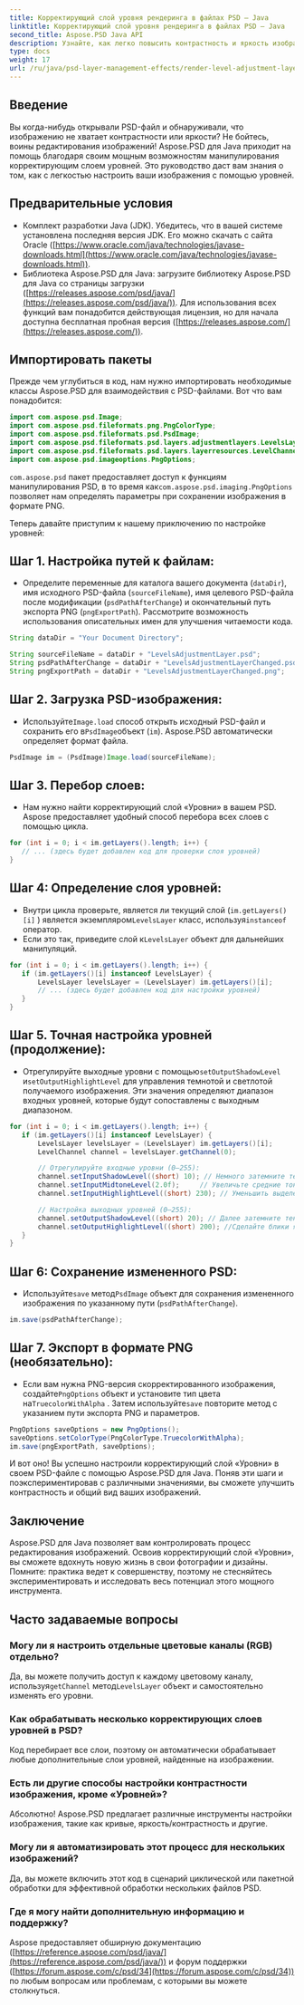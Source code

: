 ```yaml
---
title: Корректирующий слой уровня рендеринга в файлах PSD — Java
linktitle: Корректирующий слой уровня рендеринга в файлах PSD — Java
second_title: Aspose.PSD Java API
description: Узнайте, как легко повысить контрастность и яркость изображения с помощью Aspose.PSD для Java. Освойте корректирующие слои уровней с помощью этого пошагового руководства.
type: docs
weight: 17
url: /ru/java/psd-layer-management-effects/render-level-adjustment-layer-psd/
---
```

## Введение

Вы когда-нибудь открывали PSD-файл и обнаруживали, что изображению не хватает контрастности или яркости? Не бойтесь, воины редактирования изображений! Aspose.PSD для Java приходит на помощь благодаря своим мощным возможностям манипулирования корректирующим слоем уровней. Это руководство даст вам знания о том, как с легкостью настроить ваши изображения с помощью уровней. 

## Предварительные условия

- Комплект разработки Java (JDK). Убедитесь, что в вашей системе установлена последняя версия JDK. Его можно скачать с сайта Oracle ([https://www.oracle.com/java/technologies/javase-downloads.html](https://www.oracle.com/java/technologies/javase-downloads.html)).
- Библиотека Aspose.PSD для Java: загрузите библиотеку Aspose.PSD для Java со страницы загрузки ([https://releases.aspose.com/psd/java/](https://releases.aspose.com/psd/java/)). Для использования всех функций вам понадобится действующая лицензия, но для начала доступна бесплатная пробная версия ([https://releases.aspose.com/](https://releases.aspose.com/)).

## Импортировать пакеты

Прежде чем углубиться в код, нам нужно импортировать необходимые классы Aspose.PSD для взаимодействия с PSD-файлами. Вот что вам понадобится:

```java
import com.aspose.psd.Image;
import com.aspose.psd.fileformats.png.PngColorType;
import com.aspose.psd.fileformats.psd.PsdImage;
import com.aspose.psd.fileformats.psd.layers.adjustmentlayers.LevelsLayer;
import com.aspose.psd.fileformats.psd.layers.layerresources.LevelChannel;
import com.aspose.psd.imageoptions.PngOptions;
```

`com.aspose.psd` пакет предоставляет доступ к функциям манипулирования PSD, в то время как`com.aspose.psd.imaging.PngOptions` позволяет нам определять параметры при сохранении изображения в формате PNG.

Теперь давайте приступим к нашему приключению по настройке уровней:

## Шаг 1. Настройка путей к файлам:

- Определите переменные для каталога вашего документа (`dataDir`), имя исходного PSD-файла (`sourceFileName`), имя целевого PSD-файла после модификации (`psdPathAfterChange`) и окончательный путь экспорта PNG (`pngExportPath`). Рассмотрите возможность использования описательных имен для улучшения читаемости кода.

```java
String dataDir = "Your Document Directory";

String sourceFileName = dataDir + "LevelsAdjustmentLayer.psd";
String psdPathAfterChange = dataDir + "LevelsAdjustmentLayerChanged.psd";
String pngExportPath = dataDir + "LevelsAdjustmentLayerChanged.png";
```

## Шаг 2. Загрузка PSD-изображения:

-  Используйте`Image.load` способ открыть исходный PSD-файл и сохранить его в`PsdImage`объект (`im`). Aspose.PSD автоматически определяет формат файла.

```java
PsdImage im = (PsdImage)Image.load(sourceFileName);
```

## Шаг 3. Перебор слоев:

- Нам нужно найти корректирующий слой «Уровни» в вашем PSD. Aspose предоставляет удобный способ перебора всех слоев с помощью цикла.

```java
for (int i = 0; i < im.getLayers().length; i++) {
   // ... (здесь будет добавлен код для проверки слоя уровней)
}
```

## Шаг 4: Определение слоя уровней:

- Внутри цикла проверьте, является ли текущий слой (`im.getLayers()[i]` ) является экземпляром`LevelsLayer` класс, используя`instanceof` оператор. 
-  Если это так, приведите слой к`LevelsLayer` объект для дальнейших манипуляций.

```java
for (int i = 0; i < im.getLayers().length; i++) {
   if (im.getLayers()[i] instanceof LevelsLayer) {
	   LevelsLayer levelsLayer = (LevelsLayer) im.getLayers()[i];
	   // ... (здесь будет добавлен код для настройки уровней)
   }
}
```
## Шаг 5. Точная настройка уровней (продолжение):

-  Отрегулируйте выходные уровни с помощью`setOutputShadowLevel` и`setOutputHighlightLevel` для управления темнотой и светлотой получаемого изображения. Эти значения определяют диапазон входных уровней, которые будут сопоставлены с выходным диапазоном.

```java
for (int i = 0; i < im.getLayers().length; i++) {
   if (im.getLayers()[i] instanceof LevelsLayer) {
	   LevelsLayer levelsLayer = (LevelsLayer) im.getLayers()[i];
	   LevelChannel channel = levelsLayer.getChannel(0);

	   // Отрегулируйте входные уровни (0–255):
	   channel.setInputShadowLevel((short) 10); // Немного затемните тени
	   channel.setInputMidtoneLevel(2.0f);     // Увеличьте средние тона
	   channel.setInputHighlightLevel((short) 230); // Уменьшить выделение

	   // Настройка выходных уровней (0–255):
	   channel.setOutputShadowLevel((short) 20); // Далее затемните тени
	   channel.setOutputHighlightLevel((short) 200); //Сделайте блики ярче
   }
}
```

## Шаг 6: Сохранение измененного PSD:

-  Используйте`save` метод`PsdImage` объект для сохранения измененного изображения по указанному пути (`psdPathAfterChange`).

```java
im.save(psdPathAfterChange);
```

## Шаг 7. Экспорт в формате PNG (необязательно):

-  Если вам нужна PNG-версия скорректированного изображения, создайте`PngOptions` объект и установите тип цвета на`TruecolorWithAlpha` . Затем используйте`save` повторите метод с указанием пути экспорта PNG и параметров.

```java
PngOptions saveOptions = new PngOptions();
saveOptions.setColorType(PngColorType.TruecolorWithAlpha);
im.save(pngExportPath, saveOptions);
```

И вот оно! Вы успешно настроили корректирующий слой «Уровни» в своем PSD-файле с помощью Aspose.PSD для Java. Поняв эти шаги и поэкспериментировав с различными значениями, вы сможете улучшить контрастность и общий вид ваших изображений.

## Заключение

Aspose.PSD для Java позволяет вам контролировать процесс редактирования изображений. Освоив корректирующий слой «Уровни», вы сможете вдохнуть новую жизнь в свои фотографии и дизайны. Помните: практика ведет к совершенству, поэтому не стесняйтесь экспериментировать и исследовать весь потенциал этого мощного инструмента.
 
## Часто задаваемые вопросы

### Могу ли я настроить отдельные цветовые каналы (RGB) отдельно? 
Да, вы можете получить доступ к каждому цветовому каналу, используя`getChannel` метод`LevelsLayer` объект и самостоятельно изменять его уровни.

### Как обрабатывать несколько корректирующих слоев уровней в PSD?
Код перебирает все слои, поэтому он автоматически обрабатывает любые дополнительные слои уровней, найденные на изображении.

### Есть ли другие способы настройки контрастности изображения, кроме «Уровней»?
Абсолютно! Aspose.PSD предлагает различные инструменты настройки изображения, такие как кривые, яркость/контрастность и другие.

### Могу ли я автоматизировать этот процесс для нескольких изображений? 
Да, вы можете включить этот код в сценарий циклической или пакетной обработки для эффективной обработки нескольких файлов PSD.

### Где я могу найти дополнительную информацию и поддержку?
Aspose предоставляет обширную документацию ([https://reference.aspose.com/psd/java/](https://reference.aspose.com/psd/java/)) и форум поддержки ([https://forum.aspose.com/c/psd/34](https://forum.aspose.com/c/psd/34)) по любым вопросам или проблемам, с которыми вы можете столкнуться.